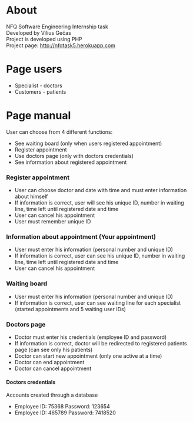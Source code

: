 # About
NFQ Software Engineering Internship task\
Developed by Vilius Gečas\
Project is developed using PHP\
Project page: http://nfqtask5.herokuapp.com

# Page users
- Specialist - doctors
- Customers - patients


# Page manual
User can choose from 4 different functions: 
- See waiting board (only when users registered appointment)
- Register appointment
- Use doctors page (only with doctors credentials) 
- See information about registered appointment

### Register appointment
- User can choose doctor and date with time and must enter information about himself
- If information is correct, user will see his unique ID, number in waiting line, time left until registered date and time
- User can cancel his appointment
- User must remember unique ID

### Information about appointment (Your appointment)
- User must enter his information (personal number and unique ID)
- If information is correct, user can see his unique ID, number in waiting line, time left until registered date and time
- User can cancel his appointment

### Waiting board 
- User must enter his information (personal number and unique ID)
- If information is correct, user can see waiting line for each specialist (started appointments and 5 waiting user IDs)

### Doctors page
- Doctor must enter his credentials (employee ID and password)
- If information is correct, doctor will be redirected to registered patients page (can see only his patients)
- Doctor can start new appointment (only one active at a time)
- Doctor can end appointment
- Doctor can cancel appointment

#### Doctors credentials
Accounts created through a database
- Employee ID: 75368 Password: 123654
- Employee ID: 465789 Password: 7418520

